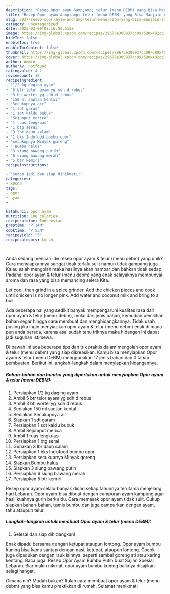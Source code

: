 ```yaml
---
description: "Resep Opor ayam &amp;amp; telur (menu DEBM) yang Bisa Manjain Lidah"
title: "Resep Opor ayam &amp;amp; telur (menu DEBM) yang Bisa Manjain Lidah"
slug: 2037-resep-opor-ayam-and-amp-telur-menu-debm-yang-bisa-manjain-lidah
category: Uncategorized
date: 2023-03-09T08:16:59.512Z
image: https://img-global.cpcdn.com/recipes/29673e300937cc09/680x482cq70/opor-ayam-telur-menu-debm-foto-resep-utama.jpg
hideToc: false
enableToc: true
enableTocContent: false
thumbnail: https://img-global.cpcdn.com/recipes/29673e300937cc09/680x482cq70/opor-ayam-telur-menu-debm-foto-resep-utama.jpg
cover: https://img-global.cpcdn.com/recipes/29673e300937cc09/680x482cq70/opor-ayam-telur-menu-debm-foto-resep-utama.jpg
author: Admin
authorAv: notfound
ratingvalue: 4.2
reviewcount: 10
recipeingredient:
- "1/2 kg daging ayam"
- "5 btr telor ayam yg sdh d rebus"
- "3 bh wortel yg sdh d rebus"
- "150 ml santan kental"
- "Secukupnya air"
- "1 sdt garam"
- "1 sdt kaldu bubuk"
- "Sejumput merica"
- "1 ruas lengkuas"
- "1 btg serai"
- "3 lbr daun salam"
- "1 bks Indofood bumbu opor"
- "secukupnya Minyak goreng"
- " Bumbu halus"
- "3 siung bawang putih"
- "6 siung bawang merah"
- "5 btr kemiri"
recipeinstructions:

- "Sudah jadi dan siap dinikmati!"
categories:
- Resep
tags:
- opor
- ayam
- 

katakunci: opor ayam  
nutrition: 108 calories
recipecuisine: Indonesian
preptime: "PT14M"
cooktime: "PT55M"
recipeyield: "3"
recipecategory: Lunch

---
```





Anda sedang mencari ide resep opor ayam &amp; telur (menu debm) yang unik? Cara menyiapkannya sangat tidak terlalu sulit namun tidak gampang juga. Kalau salah mengolah maka hasilnya akan hambar dan bahkan tidak sedap. Padahal opor ayam &amp; telur (menu debm) yang enak selayaknya mempunyai aroma dan rasa yang bisa memancing selera Kita.





Let cool, then grind in a spice grinder. Add the chicken pieces and cook until chicken is no longer pink. Add water and coconut milk and bring to a boil.

Ada beberapa hal yang sedikit banyak mempengaruhi kualitas rasa dari opor ayam &amp; telur (menu debm), mulai dari jenis bahan, kemudian pemilihan bahan segar hingga cara membuat dan menghidangkannya. Tidak usah pusing jika ingin menyiapkan opor ayam &amp; telur (menu debm) enak di mana pun anda berada, karena asal sudah tahu triknya maka hidangan ini dapat jadi suguhan istimewa.






Di bawah ini ada beberapa tips dan trik praktis dalam mengolah opor ayam &amp; telur (menu debm) yang siap dikreasikan. Kamu bisa menyiapkan Opor ayam &amp; telur (menu DEBM) menggunakan 17 jenis bahan dan 0 tahap pembuatan. Berikut ini langkah-langkah dalam menyiapkan hidangannya.

<!--inarticleads1-->

##### Bahan-bahan dan bumbu yang diperlukan untuk menyiapkan Opor ayam &amp; telur (menu DEBM):

1. Persiapkan 1/2 kg daging ayam
1. Ambil 5 btr telor ayam yg sdh d rebus
1. Ambil 3 bh wortel yg sdh d rebus
1. Sediakan 150 ml santan kental
1. Sediakan Secukupnya air
1. Siapkan 1 sdt garam
1. Persiapkan 1 sdt kaldu bubuk
1. Ambil Sejumput merica
1. Ambil 1 ruas lengkuas
1. Persiapkan 1 btg serai
1. Gunakan 3 lbr daun salam
1. Persiapkan 1 bks Indofood bumbu opor
1. Persiapkan secukupnya Minyak goreng
1. Siapkan  Bumbu halus
1. Siapkan 3 siung bawang putih
1. Persiapkan 6 siung bawang merah
1. Persiapkan 5 btr kemiri


Resep opor ayam selalu banyak dicari setiap tahunnya terutama menjelang hari Lebaran. Opor ayam bisa dibuat dengan campuran ayam kampung agar hasil kuahnya gurih berkaldu. Cara memasak opor ayam tidak sulit. Cukup siapkan bahan-bahan, tumis bumbu dan juga campurkan dengan ayam, tahu ataupun telur. 

<!--inarticleads2-->

##### Langkah-langkah untuk membuat Opor ayam &amp; telur (menu DEBM):


1. Selesai dan siap dihidangkan!

Enak dipadu bersama dengan ketupat ataupun lontong. Opor ayam bumbu kuning bisa kamu santap dengan nasi, ketupat, ataupun lontong. Cocok juga dipadukan dengan lauk lainnya, seperti sambal goreng ati atau kering kentang. Baca juga: Resep Opor Ayam Bumbu Putih buat Sajian Spesial Lebaran. Biar makin nikmat, opor ayam bumbu kuning baiknya disajikan selagi hangat. 

Gimana nih? Mudah bukan? Itulah cara membuat opor ayam &amp; telur (menu debm) yang bisa kamu praktikkan di rumah. Selamat menikmati
